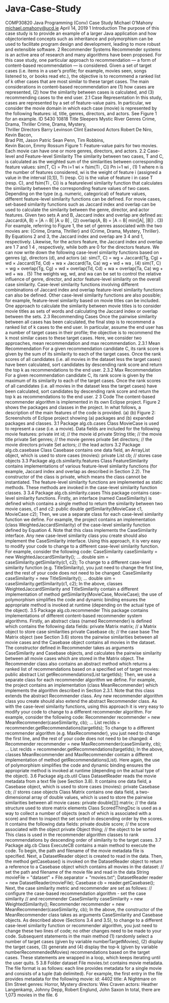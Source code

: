 # Java-Case-Study
COMP30820 Java Programming (Conv)
Case Study
Michael O’Mahony
michael.omahony@ucd.ie
April 14, 2019
1 Introduction
The purpose of this case study is to provide an example of a larger Java application and how objectoriented concepts such as inheritance and polymorphism can be used to facilitate program design and
development, leading to more robust and extensible software.
2 Recommender Systems
Recommender systems is an active area of research and many algorithms have been proposed. For this
case study, one particular approach to recommendation — a form of content-based recommendation —
is considered. Given a set of target cases (i.e. items in a user’s profile; for example, movies seen, songs
listened to, or books read etc.), the objective is to recommend a ranked list of k other cases that are most
similar to these target cases.
The main considerations in content-based recommendation are (1) how cases are represented, (2) how
the similarity between cases is calculated, and (3) recommending cases to the end user.
2.1 Case Representation
In this study, cases are represented by a set of feature-value pairs. In particular, we consider the movie
domain in which each case (movie) is represented by the following features: id, title, genres, directors,
and actors. See Figure 1 for an example.
ID 5430 10818
Title Sleepers Mystic	River
Genres Crime,	Drama,	Thriller Crime,	Drama,	Mystery,	
Thriller
Directors Barry	Levinson Clint	Eastwood
Actors Robert	De	Niro,	Kevin	Bacon,	
Brad	Pitt,	Jason	Patric
Sean	Penn,	Tim	Robbins,			
Kevin	Bacon,	Emmy	Rossum
Figure 1: Feature-value pairs for two movies. Each movie can have one or more genres, directors, and
actors.
2.2 Case-level and Feature-level Similarity
The similarity between two cases, T and C, is calculated as the weighted sum of the similarities between
corresponding feature values:
sim(T, C) =
Pn
i=1 wi × fsim(Ti
, Ci)
Pn
i=1 wi
, (1)
1
where n is the number of features considered, wi
is the weight of feature i (assigned a value in the
interval [0,1]), Ti (resp. Ci) is the value of feature i in case T (resp. C), and fsim(Ti
, Ci) is a featurelevel similarity function that calculates the similarity between the corresponding feature values of two
cases.
Depending on the type (e.g. numeric, categorical) of feature values, different feature-level similarity
functions can be defined. For movie cases, set-based similarity functions such as Jaccard index and
overlap can be used to calculate the similarity between the genre, director, and actor features. Given two
sets A and B, Jaccard index and overlap are defined as:
Jaccard(A, B) = |A ∩ B|
|A ∪ B|
, (2)
overlap(A, B) = |A ∩ B|
min(|A|, |B|)
. (3)
For example, referring to Figure 1, the set of genres associated with the two movies are: {Crime, Drama,
Thriller} and {Crime, Drama, Mystery, Thriller}. By Equations 2 and 3, the Jaccard index and overlap
are 3
4
and 1, respectively. Likewise, for the actors feature, the Jaccard index and overlap are 1
7
and 1
4
,
respectively, while both are 0 for the directors feature.
We can now write down the following case-level similarity functions based on genres (g), directors (d),
and actors (a):
sim(T, C) = wg × Jaccard(Tg, Cg) + wd × Jaccard(Td, Cd) + wa × Jaccard(Ta, Ca)
wg + wd + wa
, (4)
sim(T, C) = wg × overlap(Tg, Cg) + wd × overlap(Td, Cd) + wa × overlap(Ta, Ca)
wg + wd + wa
. (5)
The weights wg, wd, and wa can be set to control the relative influence of genre, director, and actor
feature-level similarity on the overall case similarity. Case-level similarity functions involving different
combinations of Jaccard index and overlap feature-level similarity functions can also be defined.
Other case-level similarity functions are also possible; for example, feature-level similarity based on
movie titles can be included. One approach to calculate the similarity between movie titles is to consider
movie titles as sets of words and calculating the Jaccard index or overlap between the sets.
2.3 Recommending Cases
Once the pairwise similarity between all cases has been calculated, the final step is to recommend a
ranked list of k cases to the end user. In particular, assume the end user has a number of target cases
in their profile; the objective is to recommend the k most similar cases to these target cases. Here, we
consider two approaches, mean recommendation and max recommendation.
2.3.1 Mean Recommendation
For a given recommendation candidate C, its rank score is given by the sum of its similarity to each of the
target cases. Once the rank scores of all candidates (i.e. all movies in the dataset less the target cases)
have been calculated, sort candidates by descending rank score and return the top k as recommendations
to the end user.
2.3.2 Max Recommendation
For a given recommendation candidate C, its rank score is given by the maximum of its similarity to
each of the target cases. Once the rank scores of all candidates (i.e. all movies in the dataset less the
target cases) have been calculated, sort candidates by descending rank score and return the top k as
recommendations to the end user.
2
3 Code
The content-based recommender algorithm is implemented in its own Eclipse project. Figure 2 shows
the packages and classes in the project. In what follows, a description of the main features of the code is
provided.
(a) (b)
Figure 2: Screenshots of Eclipse project showing (a) packages and (b) expanded packages and classes.
3.1 Package alg.cb.cases
Class MovieCase is used to represent a case (i.e. a movie). Data fields are included for the following
movie features:
private int id; // the movie id
private String title; // the movie title
private Set<String> genres; // the movie genres
private Set<String> directors; // the movie directors
private Set<String> actors; // the lead actors
3.2 Package alg.cb.casebase
Class Casebase contains one data field, an ArrayList object, which is used to store cases (movies):
private List<MovieCase> cb; // stores case objects
3.3 Package alg.cb.similarity.features
Class FeatureSimilarity contains implementations of various feature-level similarity functions (for example, Jaccard index and overlap as described in Section 2.2). The constructor of the class is private,
which means the class cannot be instantiated. The feature-level similarity functions are implemented as
static methods. These methods are invoked in the case-level similarity function classes.
3
3.4 Package alg.cb.similarity.cases
This package contains case-level similarity functions. Firstly, an interface (named CaseSimilarity) is
defined which contains a single method to return the similarity between two movie cases, c1 and c2:
public double getSimilarity(MovieCase c1, MovieCase c2);
Then, we use a separate class for each case-level similarity function we define. For example, the project
contains an implementation (class WeightedJaccardSimilarity) of the case-level similarity function
defined by Equation 4. Note that this class implements the CaseSimilarity interface.
Any new case-level similarity class you create should also implement the CaseSimilarity interface.
Using this approach, it is very easy to modify your code to change to a different case-level similarity
function. For example, consider the following code:
CaseSimilarity caseSimilarity = new WeightedJaccardSimilarity();
...
double sim = caseSimilarity.getSimilarity(c1, c2);
To change to a different case-level similarity function (e.g. TitleSimilarity), you just need to change
the first line, and the rest of your code does not need to be changed:
CaseSimilarity caseSimilarity = new TitleSimilarity();
...
double sim = caseSimilarity.getSimilarity(c1, c2);
In the above, classes WeightedJaccardSimilarity and TitleSimilarity contain a different implementation of method getSimilarity(MovieCase, MovieCase); the use of polymorphism simplifies the code
and dynamic binding ensures the appropriate method is invoked at runtime (depending on the actual
type of the object).
3.5 Package alg.cb.recommender
This package contains implementations of different content-based recommender system algorithms. Firstly,
an abstract class (named Recommender) is defined which contains the following data fields:
private Matrix matrix; // a Matrix object to store case similarities
private Casebase cb; // the case base
The Matrix object (see Section 3.6) stores the pairwise similarities between all movie cases and the
Casebase object contains all movies in the dataset.
The constructor defined in Recommender takes as arguments CaseSimilarity and Casebase objects,
and calculates the pairwise similarity between all movie cases which are stored in the Matrix object.
The Recommender class also contains an abstract method which returns a ranked list of recommendations based on a specified set of target movies:
public abstract List<Integer> getRecommendations(List<Integer> targetIds);
Then, we use a separate class for each recommender algorithm we define. For example, the project contains an implementation (class MeanRecommender) which implements the algorithm described in Section
2.3.1. Note that this class extends the abstract Recommender class.
Any new recommender algorithm class you create should also extend the abstract Recommender class.
As with the case-level similarity functions, using this approach it is very easy to modify your code to
change to a different recommender algorithm. For example, consider the following code:
Recommender recommender = new MeanRecommender(caseSimilarity, cb);
...
List<Integer> recIds = recommender.getRecommendations(targetIds);
To change to a different recommender algorithm (e.g. MaxRecommender), you just need to change the
first line, and the rest of your code does not need to be changed:
4
Recommender recommender = new MaxRecommender(caseSimilarity, cb);
...
List<Integer> recIds = recommender.getRecommendations(targetIds);
In the above, classes MeanRecommender and MaxRecommender contain a different implementation of
method getRecommendations(List<Integer>). Here again, the use of polymorphism simplifies the
code and dynamic binding ensures the appropriate method is invoked at runtime (depending on the
actual type of the object).
3.6 Package alg.cb.util
Class DatasetReader reads the movie metadata from a text file (see Section 3.8). It contains one data
field, a Casebase object, which is used to store cases (movies):
private Casebase cb; // stores case objects
Class Matrix contains one data field, a two-dimensional array of double values, which is used to store
the pairwise similarities between all movie cases:
private double[][] matrix; // the data structure used to store matrix elements
Class ScoredThingDsc is used as a way to collect a number of objects (each of which is associated with
a score) and then to inspect the set sorted in descending order by the scores. It contains the following
data fields:
private double score; // the score associated with the object
private Object thing; // the object to be sorted
This class is used in the recommender algorithm classes to rank recommendations by descending order
of similarity to the target cases.
3.7 Package alg.cb
Class ExecuteCB contains a main method to execute the code. To begin, the path and filename of the
movie metadata file is specified. Next, a DatasetReader object is created to read in the data. Then,
the method getCasebase() is invoked on the DatasetReader object to return a reference to a Casebase
object which contains all movies in the dataset:
// set the path and filename of the movie file and read in the data
String movieFile = "dataset" + File.separator + "movies.txt";
DatasetReader reader = new DatasetReader(movieFile);
Casebase cb = reader.getCasebase();
Next, the case similarity metric and recommender are set as follows:
// configure the case-based recommendation algorithm - set the case similarity
// and recommender
CaseSimilarity caseSimilarity = new WeightedSimilarity();
Recommender recommender = new MeanRecommender(caseSimilarity, cb);
In the above, the constructor of the MeanRecommender class takes as arguments CaseSimilarity and
Casebase objects. As described above (Sections 3.4 and 3.5), to change to a different case-level similarity
function or recommender algorithm, you just need to change these two lines of code; no other changes
need to be made to your code.
Subsequent statements in the main method (1) randomly select a number of target cases (given by
variable numberTargetMovies), (2) display the target cases, (3) generate and (4) display the top-k (given
by variable numberRecommendedMovies) recommendations based on the target cases. These statements
are wrapped in a loop, which keeps iterating until the user quits.
5
3.8 Folder dataset
File movies.txt contains movie metadata. The file format is as follows: each line provides metadata
for a single movie and consists of a <id title genres directors actors> tuple (tab delimited). For
example, the first entry in the file provides metadata for the following movie:
id: 4402
title: A Nightmare on Elm Street
genres: Horror, Mystery
directors: Wes Craven
actors: Heather Langenkamp, Johnny Depp, Robert Englund, John Saxon
In total, there are 1,073 movies in the file.
6
